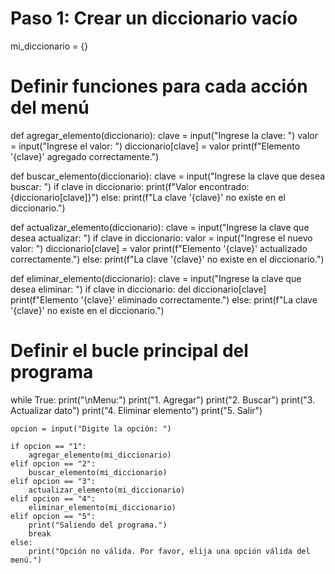 # Paso 1: Crear un diccionario vacío
mi_diccionario = {}

# Definir funciones para cada acción del menú
def agregar_elemento(diccionario):
    clave = input("Ingrese la clave: ")
    valor = input("Ingrese el valor: ")
    diccionario[clave] = valor
    print(f"Elemento '{clave}' agregado correctamente.")

def buscar_elemento(diccionario):
    clave = input("Ingrese la clave que desea buscar: ")
    if clave in diccionario:
        print(f"Valor encontrado: {diccionario[clave]}")
    else:
        print(f"La clave '{clave}' no existe en el diccionario.")

def actualizar_elemento(diccionario):
    clave = input("Ingrese la clave que desea actualizar: ")
    if clave in diccionario:
        valor = input("Ingrese el nuevo valor: ")
        diccionario[clave] = valor
        print(f"Elemento '{clave}' actualizado correctamente.")
    else:
        print(f"La clave '{clave}' no existe en el diccionario.")

def eliminar_elemento(diccionario):
    clave = input("Ingrese la clave que desea eliminar: ")
    if clave in diccionario:
        del diccionario[clave]
        print(f"Elemento '{clave}' eliminado correctamente.")
    else:
        print(f"La clave '{clave}' no existe en el diccionario.")

# Definir el bucle principal del programa
while True:
    print("\nMenu:")
    print("1. Agregar")
    print("2. Buscar")
    print("3. Actualizar dato")
    print("4. Eliminar elemento")
    print("5. Salir")
    
    opcion = input("Digite la opción: ")
    
    if opcion == "1":
        agregar_elemento(mi_diccionario)
    elif opcion == "2":
        buscar_elemento(mi_diccionario)
    elif opcion == "3":
        actualizar_elemento(mi_diccionario)
    elif opcion == "4":
        eliminar_elemento(mi_diccionario)
    elif opcion == "5":
        print("Saliendo del programa.")
        break
    else:
        print("Opción no válida. Por favor, elija una opción válida del menú.")
